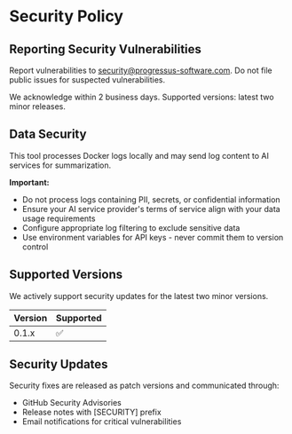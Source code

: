 # Security Policy

## Reporting Security Vulnerabilities

Report vulnerabilities to security@progressus-software.com. Do not file public issues for suspected vulnerabilities.

We acknowledge within 2 business days. Supported versions: latest two minor releases.

## Data Security

This tool processes Docker logs locally and may send log content to AI services for summarization. 

**Important:**
- Do not process logs containing PII, secrets, or confidential information
- Ensure your AI service provider's terms of service align with your data usage requirements
- Configure appropriate log filtering to exclude sensitive data
- Use environment variables for API keys - never commit them to version control

## Supported Versions

We actively support security updates for the latest two minor versions. 

| Version | Supported          |
| ------- | ------------------ |
| 0.1.x   | :white_check_mark: |

## Security Updates

Security fixes are released as patch versions and communicated through:
- GitHub Security Advisories
- Release notes with [SECURITY] prefix
- Email notifications for critical vulnerabilities